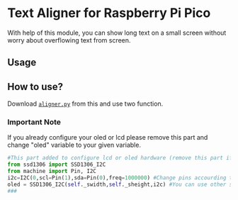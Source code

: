 # Text Aligner for Raspberry Pi Pico

With help of this module, you can show long text on a small screen without worry about overflowing text from screen.

## Usage

## How to use?

Download [`aligner.py`](./aligner.py) from this and use two function.

### Important Note

If you already configure your oled or lcd please remove this part and change "oled" variable to your given variable.  

```python
#This part added to configure lcd or oled hardware (remove this part if configured it already)
from ssd1306 import SSD1306_I2C
from machine import Pin, I2C
i2c=I2C(0,scl=Pin(1),sda=Pin(0),freq=1000000) #Change pins accourding to your config
oled = SSD1306_I2C(self._swidth,self._sheight,i2c) #You can use other screens libraries too
###
```
